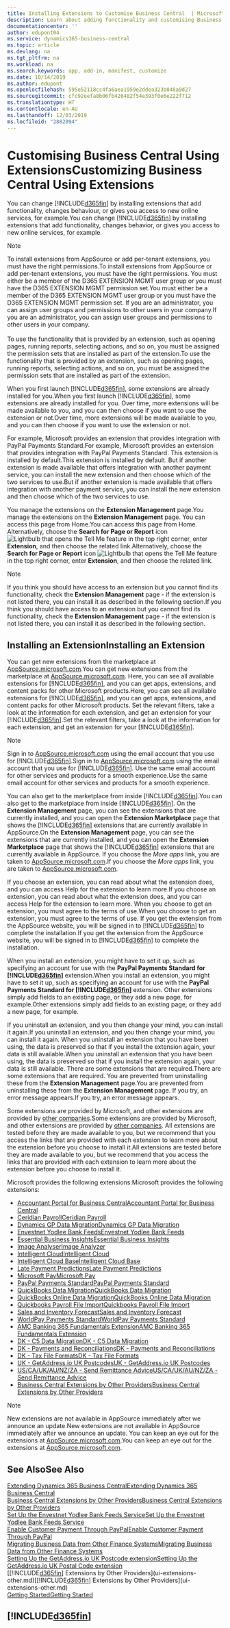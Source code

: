```yaml
---
title: Installing Extensions to Customise Business Central  | Microsoft Docs
description: Learn about adding functionality and customising Business Central  by installing extensions.
documentationcenter: ''
author: edupont04
ms.service: dynamics365-business-central
ms.topic: article
ms.devlang: na
ms.tgt_pltfrm: na
ms.workload: na
ms.search.keywords: app, add-in, manifest, customize
ms.date: 10/14/2019
ms.author: edupont
ms.openlocfilehash: 595e52118cc4fa6aea1959e2ddea323b048a9d27
ms.sourcegitcommit: cfc92eefa8b06fb426482f54e393f0e6e222f712
ms.translationtype: HT
ms.contentlocale: en-AU
ms.lasthandoff: 12/03/2019
ms.locfileid: "2882094"
---
```

# <a name="customizing-business-central-using-extensions"></a><span data-ttu-id="2194c-103">Customising Business Central Using Extensions</span><span class="sxs-lookup"><span data-stu-id="2194c-103">Customizing Business Central Using Extensions</span></span>
<span data-ttu-id="2194c-104">You can change [!INCLUDE[d365fin](includes/d365fin_md.md)] by installing extensions that add functionality, changes behaviour, or gives you access to new online services, for example.</span><span class="sxs-lookup"><span data-stu-id="2194c-104">You can change [!INCLUDE[d365fin](includes/d365fin_md.md)] by installing extensions that add functionality, changes behavior, or gives you access to new online services, for example.</span></span>

> [!NOTE]
> <span data-ttu-id="2194c-105">To install extensions from AppSource or add per-tenant extensions, you must have the right permissions.</span><span class="sxs-lookup"><span data-stu-id="2194c-105">To install extensions from AppSource or add per-tenant extensions, you must have the right permissions.</span></span> <span data-ttu-id="2194c-106">You must either be a member of the D365 EXTENSION MGMT user group or you must have the D365 EXTENSION MGMT permission set.</span><span class="sxs-lookup"><span data-stu-id="2194c-106">You must either be a member of the D365 EXTENSION MGMT user group or you must have the D365 EXTENSION MGMT permission set.</span></span> <span data-ttu-id="2194c-107">If you are an administrator, you can assign user groups and permissions to other users in your company.</span><span class="sxs-lookup"><span data-stu-id="2194c-107">If you are an administrator, you can assign user groups and permissions to other users in your company.</span></span><br /><br />
<span data-ttu-id="2194c-108">To use the functionality that is provided by an extension, such as opening pages, running reports, selecting actions, and so on, you must be assigned the permission sets that are installed as part of the extension.</span><span class="sxs-lookup"><span data-stu-id="2194c-108">To use the functionality that is provided by an extension, such as opening pages, running reports, selecting actions, and so on, you must be assigned the permission sets that are installed as part of the extension.</span></span>

<span data-ttu-id="2194c-109">When you first launch [!INCLUDE[d365fin](includes/d365fin_md.md)], some extensions are already installed for you.</span><span class="sxs-lookup"><span data-stu-id="2194c-109">When you first launch [!INCLUDE[d365fin](includes/d365fin_md.md)], some extensions are already installed for you.</span></span> <span data-ttu-id="2194c-110">Over time, more extensions will be made available to you, and you can then choose if you want to use the extension or not.</span><span class="sxs-lookup"><span data-stu-id="2194c-110">Over time, more extensions will be made available to you, and you can then choose if you want to use the extension or not.</span></span>

<span data-ttu-id="2194c-111">For example, Microsoft provides an extension that provides integration with PayPal Payments Standard.</span><span class="sxs-lookup"><span data-stu-id="2194c-111">For example, Microsoft provides an extension that provides integration with PayPal Payments Standard.</span></span> <span data-ttu-id="2194c-112">This extension is installed by default.</span><span class="sxs-lookup"><span data-stu-id="2194c-112">This extension is installed by default.</span></span>
<span data-ttu-id="2194c-113">But if another extension is made available that offers integration with another payment service, you can install the new extension and then choose which of the two services to use.</span><span class="sxs-lookup"><span data-stu-id="2194c-113">But if another extension is made available that offers integration with another payment service, you can install the new extension and then choose which of the two services to use.</span></span>  

<span data-ttu-id="2194c-114">You manage the extensions on the **Extension Management** page.</span><span class="sxs-lookup"><span data-stu-id="2194c-114">You manage the extensions on the **Extension Management** page.</span></span> <span data-ttu-id="2194c-115">You can access this page from Home.</span><span class="sxs-lookup"><span data-stu-id="2194c-115">You can access this page from Home.</span></span> <span data-ttu-id="2194c-116">Alternatively, choose the **Search for Page or Report** icon ![Lightbulb that opens the Tell Me feature](media/ui-search/search_small.png "Tell me what you want to do") in the top right corner, enter **Extension**, and then choose the related link.</span><span class="sxs-lookup"><span data-stu-id="2194c-116">Alternatively, choose the **Search for Page or Report** icon ![Lightbulb that opens the Tell Me feature](media/ui-search/search_small.png "Tell me what you want to do") in the top right corner, enter **Extension**, and then choose the related link.</span></span>  

> [!NOTE]  
>   <span data-ttu-id="2194c-117">If you think you should have access to an extension but you cannot find its functionality, check the **Extension Management** page - if the extension is not listed there, you can install it as described in the following section.</span><span class="sxs-lookup"><span data-stu-id="2194c-117">If you think you should have access to an extension but you cannot find its functionality, check the **Extension Management** page - if the extension is not listed there, you can install it as described in the following section.</span></span>  

## <a name="installing-an-extension"></a><span data-ttu-id="2194c-118">Installing an Extension</span><span class="sxs-lookup"><span data-stu-id="2194c-118">Installing an Extension</span></span>
<span data-ttu-id="2194c-119">You can get new extensions from the marketplace at [AppSource.microsoft.com](https://appsource.microsoft.com/marketplace/apps?product=dynamics-365%3Bdynamics-365-business-central&page=1).</span><span class="sxs-lookup"><span data-stu-id="2194c-119">You can get new extensions from the marketplace at [AppSource.microsoft.com](https://appsource.microsoft.com/marketplace/apps?product=dynamics-365%3Bdynamics-365-business-central&page=1).</span></span> <span data-ttu-id="2194c-120">Here, you can see all available extensions for [!INCLUDE[d365fin](includes/d365fin_md.md)], and you can get apps, extensions, and content packs for other Microsoft products.</span><span class="sxs-lookup"><span data-stu-id="2194c-120">Here, you can see all available extensions for [!INCLUDE[d365fin](includes/d365fin_md.md)], and you can get apps, extensions, and content packs for other Microsoft products.</span></span> <span data-ttu-id="2194c-121">Set the relevant filters, take a look at the information for each extension, and get an extension for your [!INCLUDE[d365fin](includes/d365fin_md.md)].</span><span class="sxs-lookup"><span data-stu-id="2194c-121">Set the relevant filters, take a look at the information for each extension, and get an extension for your [!INCLUDE[d365fin](includes/d365fin_md.md)].</span></span>  
> [!NOTE]  
>   <span data-ttu-id="2194c-122">Sign in to [AppSource.microsoft.com](https://appsource.microsoft.com/) using the email account that you use for [!INCLUDE[d365fin](includes/d365fin_md.md)].</span><span class="sxs-lookup"><span data-stu-id="2194c-122">Sign in to [AppSource.microsoft.com](https://appsource.microsoft.com/) using the email account that you use for [!INCLUDE[d365fin](includes/d365fin_md.md)].</span></span> <span data-ttu-id="2194c-123">Use the same email account for other services and products for a smooth experience.</span><span class="sxs-lookup"><span data-stu-id="2194c-123">Use the same email account for other services and products for a smooth experience.</span></span>  

<span data-ttu-id="2194c-124">You can also get to the marketplace from inside [!INCLUDE[d365fin](includes/d365fin_md.md)].</span><span class="sxs-lookup"><span data-stu-id="2194c-124">You can also get to the marketplace from inside [!INCLUDE[d365fin](includes/d365fin_md.md)].</span></span> <span data-ttu-id="2194c-125">On the **Extension Management** page, you can see the extensions that are currently installed, and you can open the **Extension Marketplace** page that shows the [!INCLUDE[d365fin](includes/d365fin_md.md)] extensions that are currently available in AppSource.</span><span class="sxs-lookup"><span data-stu-id="2194c-125">On the **Extension Management** page, you can see the extensions that are currently installed, and you can open the **Extension Marketplace** page that shows the [!INCLUDE[d365fin](includes/d365fin_md.md)] extensions that are currently available in AppSource.</span></span> <span data-ttu-id="2194c-126">If you choose the *More apps* link, you are taken to [AppSource.microsoft.com](https://appsource.microsoft.com/marketplace/apps?product=dynamics-365%3Bdynamics-365-business-central&page=1).</span><span class="sxs-lookup"><span data-stu-id="2194c-126">If you choose the *More apps* link, you are taken to [AppSource.microsoft.com](https://appsource.microsoft.com/marketplace/apps?product=dynamics-365%3Bdynamics-365-business-central&page=1).</span></span>  

<span data-ttu-id="2194c-127">If you choose an extension, you can read about what the extension does, and you can access Help for the extension to learn more.</span><span class="sxs-lookup"><span data-stu-id="2194c-127">If you choose an extension, you can read about what the extension does, and you can access Help for the extension to learn more.</span></span> <span data-ttu-id="2194c-128">When you choose to get an extension, you must agree to the terms of use.</span><span class="sxs-lookup"><span data-stu-id="2194c-128">When you choose to get an extension, you must agree to the terms of use.</span></span> <span data-ttu-id="2194c-129">If you get the extension from the AppSource website, you will be signed in to [!INCLUDE[d365fin](includes/d365fin_md.md)] to complete the installation.</span><span class="sxs-lookup"><span data-stu-id="2194c-129">If you get the extension from the AppSource website, you will be signed in to [!INCLUDE[d365fin](includes/d365fin_md.md)] to complete the installation.</span></span>  

<span data-ttu-id="2194c-130">When you install an extension, you might have to set it up, such as specifying an account for use with the **PayPal Payments Standard for [!INCLUDE[d365fin](includes/d365fin_md.md)]** extension.</span><span class="sxs-lookup"><span data-stu-id="2194c-130">When you install an extension, you might have to set it up, such as specifying an account for use with the **PayPal Payments Standard for [!INCLUDE[d365fin](includes/d365fin_md.md)]** extension.</span></span>
<span data-ttu-id="2194c-131">Other extensions simply add fields to an existing page, or they add a new page, for example.</span><span class="sxs-lookup"><span data-stu-id="2194c-131">Other extensions simply add fields to an existing page, or they add a new page, for example.</span></span>   

<span data-ttu-id="2194c-132">If you uninstall an extension, and you then change your mind, you can install it again.</span><span class="sxs-lookup"><span data-stu-id="2194c-132">If you uninstall an extension, and you then change your mind, you can install it again.</span></span> <span data-ttu-id="2194c-133">When you uninstall an extension that you have been using, the data is preserved so that if you install the extension again, your data is still available.</span><span class="sxs-lookup"><span data-stu-id="2194c-133">When you uninstall an extension that you have been using, the data is preserved so that if you install the extension again, your data is still available.</span></span> <span data-ttu-id="2194c-134">There are some extensions that are required.</span><span class="sxs-lookup"><span data-stu-id="2194c-134">There are some extensions that are required.</span></span> <span data-ttu-id="2194c-135">You are prevented from uninstalling these from the **Extension Management** page.</span><span class="sxs-lookup"><span data-stu-id="2194c-135">You are prevented from uninstalling these from the **Extension Management** page.</span></span> <span data-ttu-id="2194c-136">If you try, an error message appears.</span><span class="sxs-lookup"><span data-stu-id="2194c-136">If you try, an error message appears.</span></span>  

<span data-ttu-id="2194c-137">Some extensions are provided by Microsoft, and other extensions are provided by [other companies](ui-extensions-other.md).</span><span class="sxs-lookup"><span data-stu-id="2194c-137">Some extensions are provided by Microsoft, and other extensions are provided by [other companies](ui-extensions-other.md).</span></span> <span data-ttu-id="2194c-138">All extensions are tested before they are made available to you, but we recommend that you access the links that are provided with each extension to learn more about the extension before you choose to install it.</span><span class="sxs-lookup"><span data-stu-id="2194c-138">All extensions are tested before they are made available to you, but we recommend that you access the links that are provided with each extension to learn more about the extension before you choose to install it.</span></span>  

<span data-ttu-id="2194c-139">Microsoft provides the following extensions:</span><span class="sxs-lookup"><span data-stu-id="2194c-139">Microsoft provides the following extensions:</span></span>  

* [<span data-ttu-id="2194c-140">Accountant Portal for Business Central</span><span class="sxs-lookup"><span data-stu-id="2194c-140">Accountant Portal for Business Central</span></span>](ui-extensions-accountant-portal.md)
* [<span data-ttu-id="2194c-141">Ceridian Payroll</span><span class="sxs-lookup"><span data-stu-id="2194c-141">Ceridian Payroll</span></span>](ui-extensions-ceridian-payroll.md)
* [<span data-ttu-id="2194c-142">Dynamics GP Data Migration</span><span class="sxs-lookup"><span data-stu-id="2194c-142">Dynamics GP Data Migration</span></span>](ui-extensions-dynamicsgp-data-migration.md)
* [<span data-ttu-id="2194c-143">Envestnet Yodlee Bank Feeds</span><span class="sxs-lookup"><span data-stu-id="2194c-143">Envestnet Yodlee Bank Feeds</span></span>](ui-extensions-yodlee-bank-feeds.md)
* [<span data-ttu-id="2194c-144">Essential Business Insights</span><span class="sxs-lookup"><span data-stu-id="2194c-144">Essential Business Insights</span></span>](ui-extensions-essential-business-insights.md)
* [<span data-ttu-id="2194c-145">Image Analyser</span><span class="sxs-lookup"><span data-stu-id="2194c-145">Image Analyzer</span></span>](ui-extensions-image-analyzer.md)
* [<span data-ttu-id="2194c-146">Intelligent Cloud</span><span class="sxs-lookup"><span data-stu-id="2194c-146">Intelligent Cloud</span></span>](ui-extensions-data-replication.md)
* [<span data-ttu-id="2194c-147">Intelligent Cloud Base</span><span class="sxs-lookup"><span data-stu-id="2194c-147">Intelligent Cloud Base</span></span>](ui-extensions-intelligent-cloud.md)
* [<span data-ttu-id="2194c-148">Late Payment Predictions</span><span class="sxs-lookup"><span data-stu-id="2194c-148">Late Payment Predictions</span></span>](ui-extensions-late-payment-prediction.md)
* [<span data-ttu-id="2194c-149">Microsoft Pay</span><span class="sxs-lookup"><span data-stu-id="2194c-149">Microsoft Pay</span></span>](ui-extensions-microsoft-pay-payments.md)
* [<span data-ttu-id="2194c-150">PayPal Payments Standard</span><span class="sxs-lookup"><span data-stu-id="2194c-150">PayPal Payments Standard</span></span>](ui-extensions-paypal-payments-standard.md)
* [<span data-ttu-id="2194c-151">QuickBooks Data Migration</span><span class="sxs-lookup"><span data-stu-id="2194c-151">QuickBooks Data Migration</span></span>](ui-extensions-quickbooks-data-migration.md)
* [<span data-ttu-id="2194c-152">QuickBooks Online Data Migration</span><span class="sxs-lookup"><span data-stu-id="2194c-152">QuickBooks Online Data Migration</span></span>](ui-extensions-quickbooks-online-data-migration.md)
* [<span data-ttu-id="2194c-153">Quickbooks Payroll File Import</span><span class="sxs-lookup"><span data-stu-id="2194c-153">Quickbooks Payroll File Import</span></span>](ui-extensions-quickbooks-payroll.md)
* [<span data-ttu-id="2194c-154">Sales and Inventory Forecast</span><span class="sxs-lookup"><span data-stu-id="2194c-154">Sales and Inventory Forecast</span></span>](ui-extensions-sales-forecast.md)
* [<span data-ttu-id="2194c-155">WorldPay Payments Standard</span><span class="sxs-lookup"><span data-stu-id="2194c-155">WorldPay Payments Standard</span></span>](ui-extensions-worldpay-payments-standard.md)
* [<span data-ttu-id="2194c-156">AMC Banking 365 Fundamentals Extension</span><span class="sxs-lookup"><span data-stu-id="2194c-156">AMC Banking 365 Fundamentals Extension</span></span>](ui-extensions-amc-banking.md)
* [<span data-ttu-id="2194c-157">DK - C5 Data Migration</span><span class="sxs-lookup"><span data-stu-id="2194c-157">DK - C5 Data Migration</span></span>](ui-extensions-c5-data-migration.md)
* [<span data-ttu-id="2194c-158">DK - Payments and Reconciliations</span><span class="sxs-lookup"><span data-stu-id="2194c-158">DK - Payments and Reconciliations</span></span>](ui-extensions-payments-reconciliation-formats-dk.md)
* [<span data-ttu-id="2194c-159">DK - Tax File Formats</span><span class="sxs-lookup"><span data-stu-id="2194c-159">DK - Tax File Formats</span></span>](ui-extensions-tax-file-formats-dk.md)
* [<span data-ttu-id="2194c-160">UK - GetAddress.io UK Postcodes</span><span class="sxs-lookup"><span data-stu-id="2194c-160">UK - GetAddress.io UK Postcodes</span></span>](ui-extensions-getaddressio.md)
* [<span data-ttu-id="2194c-161">US/CA/UK/AU/NZ/ZA - Send Remittance Advice</span><span class="sxs-lookup"><span data-stu-id="2194c-161">US/CA/UK/AU/NZ/ZA - Send Remittance Advice</span></span>](ui-extensions-send-remittance-advice.md)
* [<span data-ttu-id="2194c-162">Business Central Extensions by Other Providers</span><span class="sxs-lookup"><span data-stu-id="2194c-162">Business Central Extensions by Other Providers</span></span>](ui-extensions-other.md)

> [!NOTE]  
>  <span data-ttu-id="2194c-163">New extensions are not available in AppSource immediately after we announce an update.</span><span class="sxs-lookup"><span data-stu-id="2194c-163">New extensions are not available in AppSource immediately after we announce an update.</span></span> <span data-ttu-id="2194c-164">You can keep an eye out for the extensions at [AppSource.microsoft.com](https://appsource.microsoft.com/marketplace/apps?product=dynamics-365%3Bdynamics-365-business-central&page=1).</span><span class="sxs-lookup"><span data-stu-id="2194c-164">You can keep an eye out for the extensions at [AppSource.microsoft.com](https://appsource.microsoft.com/marketplace/apps?product=dynamics-365%3Bdynamics-365-business-central&page=1).</span></span>

## <a name="see-also"></a><span data-ttu-id="2194c-165">See Also</span><span class="sxs-lookup"><span data-stu-id="2194c-165">See Also</span></span>
[<span data-ttu-id="2194c-166">Extending Dynamics 365 Business Central</span><span class="sxs-lookup"><span data-stu-id="2194c-166">Extending Dynamics 365 Business Central</span></span>](about-develop-extensions.md)  
[<span data-ttu-id="2194c-167">Business Central Extensions by Other Providers</span><span class="sxs-lookup"><span data-stu-id="2194c-167">Business Central Extensions by Other Providers</span></span>](ui-extensions-other.md)  
[<span data-ttu-id="2194c-168">Set Up the Envestnet Yodlee Bank Feeds Service</span><span class="sxs-lookup"><span data-stu-id="2194c-168">Set Up the Envestnet Yodlee Bank Feeds Service</span></span>](bank-how-setup-bank-statement-service.md)  
[<span data-ttu-id="2194c-169">Enable Customer Payment Through PayPal</span><span class="sxs-lookup"><span data-stu-id="2194c-169">Enable Customer Payment Through PayPal</span></span>](sales-how-enable-payment-service-extensions.md)  
[<span data-ttu-id="2194c-170">Migrating Business Data from Other Finance Systems</span><span class="sxs-lookup"><span data-stu-id="2194c-170">Migrating Business Data from Other Finance Systems</span></span>](across-import-data-configuration-packages.md)  
[<span data-ttu-id="2194c-171">Setting Up the GetAddress.io UK Postcode extension</span><span class="sxs-lookup"><span data-stu-id="2194c-171">Setting Up the GetAddress.io UK Postal Code extension</span></span>](LocalFunctionality/UnitedKingdom/uk-setup-postal-code-service.md)  
<span data-ttu-id="2194c-172">[[!INCLUDE[d365fin](includes/d365fin_md.md)] Extensions by Other Providers](ui-extensions-other.md)</span><span class="sxs-lookup"><span data-stu-id="2194c-172">[[!INCLUDE[d365fin](includes/d365fin_md.md)] Extensions by Other Providers](ui-extensions-other.md)</span></span>  
[<span data-ttu-id="2194c-173">Getting Started</span><span class="sxs-lookup"><span data-stu-id="2194c-173">Getting Started</span></span>](product-get-started.md)  

## [!INCLUDE[d365fin](includes/free_trial_md.md)]  

